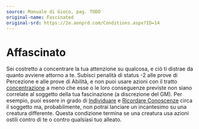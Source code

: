 ```yaml
---
source: Manuale di Gioco, pag. TODO
original-name: Fascinated
original-srd: https://2e.aonprd.com/Conditions.aspx?ID=14
---
```


# Affascinato

Sei costretto a concentrare la tua attenzione su qualcosa, e ciò ti distrae da
quanto avviene attorno a te. Subisci penalità di status -2 alle prove di
Percezione e alle prove di Abilità, e non puoi usare azioni con il tratto
[concentrazione](/tratti/concentrazione) a meno che esse o le loro conseguenze
previste non siano correlate al soggetto della tua fascinazione (a discrezione
del GM). Per esempio, puoi essere in grado di
[Individuare](/azioni/abilita/individuare) e
[Ricordare Conoscenze](/azioni/abilita/ricordare-conoscenze) circa il soggetto
ma, probabilmente, non potrai lanciare un incantesimo su una creatura
differente. Questa condizione termina se una creatura usa azioni ostili contro
di te o contro qualsiasi tuo alleato.
